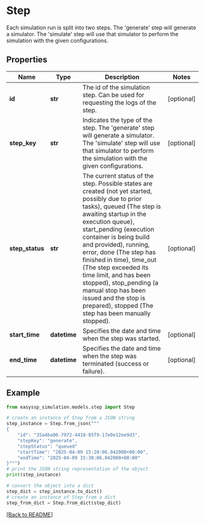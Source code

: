 # Step

Each simulation run is split into two steps. The 'generate' step will generate a simulator. The 'simulate' step will use
that simulator to perform the simulation with the given configurations.

## Properties

| Name            | Type         | Description                                                                                                                                                                                                                                                                                                                                                                                                                                                                              | Notes      |
|-----------------|--------------|------------------------------------------------------------------------------------------------------------------------------------------------------------------------------------------------------------------------------------------------------------------------------------------------------------------------------------------------------------------------------------------------------------------------------------------------------------------------------------------|------------|
| **id**          | **str**      | The id of the simulation step. Can be used for requesting the logs of the step.                                                                                                                                                                                                                                                                                                                                                                                                          | [optional] |
| **step_key**    | **str**      | Indicates the type of the step. The &#39;generate&#39; step will generate a simulator. The &#39;simulate&#39; step will use that simulator to perform the simulation with the given configurations.                                                                                                                                                                                                                                                                                      | [optional] |
| **step_status** | **str**      | The current status of the step. Possible states are created (not yet started, possibly due to prior tasks), queued (The step is awaiting startup in the execution queue), start_pending (execution container is being build and provided), running, error, done (The step has finished in time), time_out (The step exceeded its time limit, and has been stopped), stop_pending (a manual stop has been issued and the stop is prepared), stopped (The step has been manually stopped). | [optional] |
| **start_time**  | **datetime** | Specifies the date and time when the step was started.                                                                                                                                                                                                                                                                                                                                                                                                                                   | [optional] |
| **end_time**    | **datetime** | Specifies the date and time when the step was terminated (success or failure).                                                                                                                                                                                                                                                                                                                                                                                                           | [optional] |

## Example

```python
from easyssp_simulation.models.step import Step

# create an instance of Step from a JSON string
step_instance = Step.from_json("""
{
    "id": "35a4ba06-7972-4410-85f9-17e0e12ee9d3",
    "stepKey": "generate",
    "stepStatus": "queued"
    "startTime": "2025-04-09 15:20:06.042000+00:00",
    "endTime": "2025-04-09 15:30:06.042000+00:00"
}""")
# print the JSON string representation of the object
print(step_instance)

# convert the object into a dict
step_dict = step_instance.to_dict()
# create an instance of Step from a dict
step_from_dict = Step.from_dict(step_dict)
```

[[Back to README]](../../README.md)


